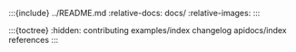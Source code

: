 :::{include} ../README.md
:relative-docs: docs/
:relative-images:
:::

:::{toctree}
:hidden:
contributing
examples/index
changelog
apidocs/index
references
:::
